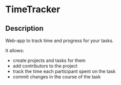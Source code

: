 # TimeTracker

## Description
Web-app to track time and progress for your tasks.

It allows:
* create projects and tasks for them
* add contributors to the project
* track the time each participant spent on the task
* commit changes in the course of the task
